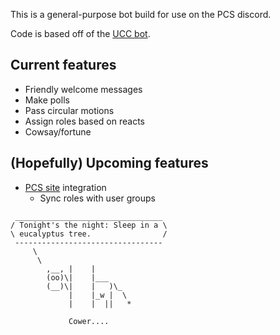 This is a general-purpose bot build for use on the PCS discord.

Code is based off of the [UCC bot](https://gitlab.ucc.asn.au/ucc/discord-bot).

## Current features
- Friendly welcome messages
- Make polls
- Pass circular motions
- Assign roles based on reacts
- Cowsay/fortune

## (Hopefully) Upcoming features
- [PCS site](pcs.org.au) integration
  - Sync roles with user groups

```
 _________________________________
/ Tonight's the night: Sleep in a \
\ eucalyptus tree.                /
 ---------------------------------
     \
      \
        ,__, |    |
        (oo)\|    |___
        (__)\|    |   )\_
             |    |_w |  \
             |    |  ||   *

             Cower....
```

